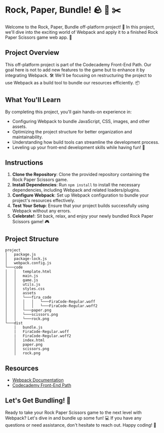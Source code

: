 # Rock, Paper, Bundle! 🪨 📄 ✂️

Welcome to the Rock, Paper, Bundle off-platform project! 🎉 In this project, we'll dive into the exciting world of Webpack and apply it to a finished Rock Paper Scissors game web app. 🚀

## Project Overview

This off-platform project is part of the Codecademy Front-End Path. Our goal here is not to add new features to the game but to enhance it by integrating Webpack. 🛠️ We'll be focusing on restructuring the project to use Webpack as a build tool to bundle our resources efficiently. 📦

## What You'll Learn

By completing this project, you'll gain hands-on experience in:

- Configuring Webpack to bundle JavaScript, CSS, images, and other assets.
- Optimizing the project structure for better organization and maintainability.
- Understanding how build tools can streamline the development process.
- Leveling up your front-end development skills while having fun! 🌟

## Instructions

1. **Clone the Repository**: Clone the provided repository containing the Rock Paper Scissors game.
2. **Install Dependencies**: Run `npm install` to install the necessary dependencies, including Webpack and related loaders/plugins.
3. **Configure Webpack**: Set up Webpack configuration to bundle your project's resources effectively.
4. **Test Your Setup**: Ensure that your project builds successfully using Webpack without any errors.
5. **Celebrate!**: Sit back, relax, and enjoy your newly bundled Rock Paper Scissors game! 🎮

## Project Structure

```
project
│   package.js
│   package-lock.js
│   webpack.config.js
└───code
│   │   template.html
│   │   main.js
│   │   game.js
│   │   utils.js
│   │   styles.css
│   │   assets
│   │   └───fira_code
│   │	│   │   └───FiraCode-Regular.woff
│   │	│   │   └───FiraCode-Regular.woff2
│   │   └───paper.png
│   │   └───scissors.png
│   │   └───rock.png
└───dist
    │   bundle.js
    |	FiraCode-Regular.woff
    |	FiraCode-Regular.woff2
    │   index.html
    │   paper.png
    │   scissors.png  
    │   rock.png  
```

## Resources

- [Webpack Documentation](https://webpack.js.org/)
- [Codecademy Front-End Path](https://www.codecademy.com/learn/paths/front-end-engineer-career-path)

## Let's Get Bundling! 🎉

Ready to take your Rock Paper Scissors game to the next level with Webpack? Let's dive in and bundle up some fun! 💻 If you have any questions or need assistance, don't hesitate to reach out. Happy coding! 🚀
